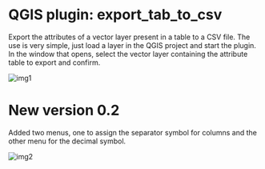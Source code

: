 # QGIS plugin: export_tab_to_csv
Export the attributes of a vector layer present in a table to a CSV file.
The use is very simple, just load a layer in the QGIS project and start the plugin. In the window that opens, select the vector layer containing the attribute table to export and confirm.

![img1](https://github.com/user-attachments/assets/68541bf0-7676-4890-aa53-94eff7359f58)

# New version 0.2
Added two menus, one to assign the separator symbol for columns and the other menu for the decimal symbol.

![img2](https://github.com/user-attachments/assets/9306241f-56d6-4ff7-9ed0-24cb6b7c4144)
